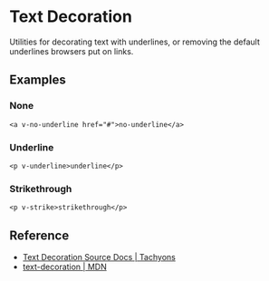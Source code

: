 <script setup>
import NoUnderline from '../components/text-decoration/NoUnderline.vue';
import StrikethroughDecoration from '../components/text-decoration/StrikethroughDecoration.vue';
import UnderlineDecoration from '../components/text-decoration/UnderlineDecoration.vue';
</script>

# Text Decoration

Utilities for decorating text with underlines,
or removing the default underlines browsers put on links.

## Examples

### None

```vue
<a v-no-underline href="#">no-underline</a>
```

<NoUnderline />

### Underline

```vue
<p v-underline>underline</p>
```

<UnderlineDecoration />

### Strikethrough

```vue
<p v-strike>strikethrough</p>
```

<StrikethroughDecoration />

## Reference

* [Text Decoration Source Docs | Tachyons](https://tachyons.io/docs/typography/text-decoration/)
* [text-decoration | MDN](https://developer.mozilla.org/en-US/docs/Web/CSS/text-decoration)
